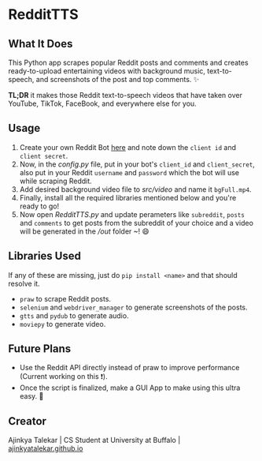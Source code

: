 # RedditTTS

## What It Does
This Python app scrapes popular Reddit posts and comments and creates ready-to-upload entertaining videos with background music, text-to-speech, 
and screenshots of the post and top comments. :sparkles:  
  
**TL;DR** it makes those Reddit text-to-speech videos that have taken over YouTube, TikTok, FaceBook, and everywhere else for you.

## Usage
1. Create your own Reddit Bot [here](https://www.reddit.com/prefs/apps/) and note down the `client id` and `client secret`.  
2. Now, in the *config.py* file, put in your bot's `client_id` and `client_secret`, also put in your Reddit `username` and `password` which the bot will use
while scraping Reddit.  
3. Add desired background video file to *src/video* and name it `bgFull.mp4`.
4. Finally, install all the required libraries mentioned below and you're ready to go!
5. Now open *RedditTTS.py* and update perameters like `subreddit`, `posts` and `comments` to get posts from the subreddit of your choice and a video will
be generated in the */out* folder ~! :smile:

## Libraries Used
If any of these are missing, just do `pip install <name>` and that should resolve it.  
- `praw` to scrape Reddit posts.  
- `selenium` and `webdriver_manager` to generate screenshots of the posts.  
- `gtts` and `pydub` to generate audio.  
- `moviepy` to generate video.

## Future Plans
- Use the Reddit API directly instead of praw to improve performance (Current working on this :exclamation:).  
- Once the script is finalized, make a GUI App to make using this ultra easy. :dizzy:

## Creator
Ajinkya Talekar | CS Student at University at Buffalo | [ajinkyatalekar.github.io](https://ajinkyatalekar.github.io)
